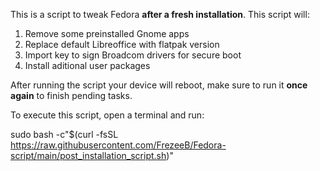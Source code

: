 This is a script to tweak Fedora **after a fresh installation**. This script will:

1. Remove some preinstalled Gnome apps
2. Replace default Libreoffice with flatpak version
3. Import key to sign Broadcom drivers for secure boot
4. Install aditional user packages

After running the script your device will reboot, make sure to run it **once again** to finish pending tasks.

To execute this script, open a terminal and run:

sudo bash -c"$(curl -fsSL https://raw.githubusercontent.com/FrezeeB/Fedora-script/main/post_installation_script.sh)"
